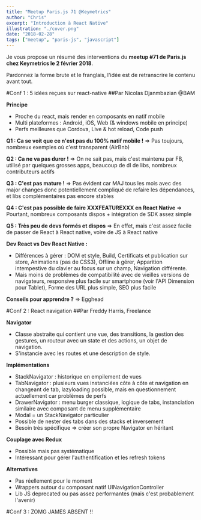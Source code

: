 ```yaml
---
title: "Meetup Paris.js 71 @Keymetrics"
author: "Chris"
excerpt: "Introduction à React Native"
illustration: "./cover.png"
date: "2018-02-28"
tags: ["meetup", "paris-js", "javascript"]
---
```


Je vous propose un résumé des interventions du **meetup #71 de Paris.js chez Keymetrics le 2 février 2018**.

Pardonnez la forme brute et le franglais, l'idée est de retranscrire le contenu avant tout.

#Conf 1 : 5 idées reçues sur react-native
##Par Nicolas Djanmbazian @BAM

**Principe**
- Proche du react, mais render en composants en natif mobile
- Multi plateformes : Android, iOS, Web (& windows mobile en principe)
- Perfs meilleures que Cordova, Live & hot reload, Code push

**Q1 : Ca se voit que ce n'est pas du 100% natif mobile !**
=> Pas toujours, nombreux exemples où c'est transparent (AirBnb)

**Q2 : Ca ne va pas durer !**
=> On ne sait pas, mais c'est maintenu par FB, utilisé par quelques grosses apps, beaucoup de dl de libs, nombreux contributeurs actifs

**Q3 : C'est pas mature !**
=> Pas évident car MAJ tous les mois avec des major changes donc potentiellement compliqué de refaire les dépendances, et libs complémentaires pas encore stables

**Q4 : C'est pas possible de faire XXXFEATUREXXX en React Native**
=> Pourtant, nombreux composants dispos + intégration de SDK assez simple

**Q5 : Très peu de devs formés et dispos**
=> En effet, mais c'est assez facile de passer de React à React native, voire de JS à React native

**Dev React vs Dev React Native :**
- Différences à gérer : DOM et style, Build, Certificats et publication sur store, Animations (pas de CSS3), Offline à gérer, Apparition intempestive du clavier au focus sur un champ, Navigation différente.
- Mais moins de problèmes de compatibilité avec de vieilles versions de navigateurs, responsive plus facile sur smartphone (voir l'API Dimension pour Tablet), Forme des URL plus simple, SEO plus facile

**Conseils pour apprendre ?** => Egghead

#Conf 2 : React navigation
##Par Freddy Harris, Freelance

**Navigator**
- Classe abstraite qui contient une vue, des transitions, la gestion des gestures, un routeur avec un state et des actions, un objet de navigation.
- S'instancie avec les routes et une description de style.

**Implémentations**
- StackNavigator : historique en empilement de vues
- TabNavigator : plusieurs vues instanciées côte à côte et navigation en changeant de tab, lazyloading possible, mais en questionnement actuellement car problèmes de perfs
- DrawerNavigator : menu burger classique, logique de tabs, instanciation similaire avec composant de menu supplémentaire
- Modal = un StackNavigator particulier
- Possible de nester des tabs dans des stacks et inversement
- Besoin très spécifique => créer son propre Navigator en héritant

**Couplage avec Redux**
- Possible mais pas systématique
- Intéressant pour gérer l'authentification et les refresh tokens

**Alternatives**
- Pas réellement pour le moment
- Wrappers autour du composant natif UINavigationController
- Lib JS deprecated ou pas assez performantes (mais c'est probablement l'avenir)

#Conf 3 : ZOMG JAMES ABSENT !!
